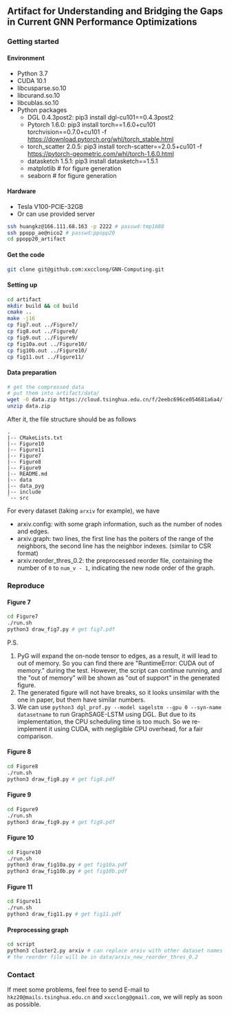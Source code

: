 ## Artifact for Understanding and Bridging the Gaps in Current GNN Performance Optimizations

### Getting started

#### Environment

* Python 3.7
* CUDA 10.1
* libcusparse.so.10
* libcurand.so.10
* libcublas.so.10
* Python packages
  * DGL 0.4.3post2: pip3 install dgl-cu101==0.4.3post2
  * Pytorch 1.6.0: pip3 install torch==1.6.0+cu101 torchvision==0.7.0+cu101 -f https://download.pytorch.org/whl/torch_stable.html
  * torch_scatter 2.0.5: pip3 install torch-scatter==2.0.5+cu101 -f https://pytorch-geometric.com/whl/torch-1.6.0.html
  * datasketch 1.5.1: pip3 install datasketch==1.5.1
  * matplotlib # for figure generation
  * seaborn # for figure generation

#### Hardware

* Tesla V100-PCIE-32GB
* Or can use provided server
```bash
ssh huangkz@166.111.68.163 -p 2222 # passwd:tmp1688
ssh ppopp_ae@nico2 # passwd:ppopp20
cd ppopp20_artifact
```

#### Get the code

```bash
git clone git@github.com:xxcclong/GNN-Computing.git
```

#### Setting up

```bash
cd artifact
mkdir build && cd build
cmake ..
make -j16
cp fig7.out ../Figure7/
cp fig8.out ../Figure8/
cp fig9.out ../Figure9/
cp fig10a.out ../Figure10/
cp fig10b.out ../Figure10/
cp fig11.out ../Figure11/
```

#### Data preparation

```bash
# get the compressed data
# put them into artifact/data/
wget -O data.zip https://cloud.tsinghua.edu.cn/f/2eebc696ce054681a6a4/?dl=1
unzip data.zip
```

After it, the file structure should be as follows
```
.
|-- CMakeLists.txt
|-- Figure10
|-- Figure11
|-- Figure7
|-- Figure8
|-- Figure9
|-- README.md
|-- data
|-- data_pyg
|-- include
`-- src
```

For every dataset (taking `arxiv` for example), we have

* arxiv.config: with some graph information, such as the number of nodes and edges.
* arxiv.graph: two lines, the first line has the poiters of the range of the neighbors, the second line has the neighbor indexes. (similar to CSR format)
* arxiv.reorder_thres_0.2: the preprocessed reorder file, containing the number of `0` to `num_v - 1`, indicating the new node order of the graph.


### Reproduce

#### Figure 7

```bash
cd Figure7
./run.sh
python3 draw_fig7.py # get fig7.pdf
```

P.S.

1. PyG will expand the on-node tensor to edges, as a result, it will lead to out of memory. So you can find there are "RuntimeError: CUDA out of memory." during the test. However, the script can continue running, and the "out of memory" will be shown as "out of support" in the generated figure.
2. The generated figure will not have breaks, so it looks unsimilar with the one in paper, but them have similar numbers.
3. We can use `python3 dgl_prof.py --model sagelstm --gpu 0 --syn-name datasetname` to run GraphSAGE-LSTM using DGL. But due to its implementation, the CPU scheduling time is too much. So we re-implement it using CUDA, with negligible CPU overhead, for a fair comparison.

#### Figure 8

```bash
cd Figure8
./run.sh
python3 draw_fig8.py # get fig8.pdf
```

#### Figure 9

```bash
cd Figure9
./run.sh
python3 draw_fig9.py # get fig9.pdf
```

#### Figure 10

```bash
cd Figure10
./run.sh
python3 draw_fig10a.py # get fig10a.pdf
python3 draw_fig10b.py # get fig10b.pdf
```

#### Figure 11

```bash
cd Figure11
./run.sh
python3 draw_fig11.py # get fig11.pdf
```

#### Preprocessing graph

```bash
cd script
python3 cluster2.py arxiv # can replace arxiv with other dataset names
# the reorder file will be in data/arxiv_new_reorder_thres_0.2
```

### Contact

If meet some problems, feel free to send E-mail to `hkz20@mails.tsinghua.edu.cn` and `xxcclong@gmail.com`, we will reply as soon as possible.
